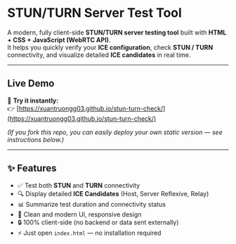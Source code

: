 # STUN/TURN Server Test Tool

A modern, fully client-side **STUN/TURN server testing tool** built with **HTML + CSS + JavaScript (WebRTC API)**.  
It helps you quickly verify your **ICE configuration**, check **STUN / TURN** connectivity, and visualize detailed **ICE candidates** in real time.

---

## Live Demo

🔗 **Try it instantly:**  
👉 [https://xuantruongg03.github.io/stun-turn-check/](https://xuantruongg03.github.io/stun-turn-check/)

*(If you fork this repo, you can easily deploy your own static version — see instructions below.)*

---

## ✨ Features

- ✅ Test both **STUN** and **TURN** connectivity  
- 🔍 Display detailed **ICE Candidates** (Host, Server Reflexive, Relay)  
- 📊 Summarize test duration and connectivity status  
- 🧠 Clean and modern UI, responsive design  
- 🔒 100% client-side (no backend or data sent externally)  
- ⚡ Just open `index.html` — no installation required 
